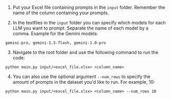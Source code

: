 1. Put your Excel file containing prompts in the `input` folder. Remember the name of the column containing your prompts.

2. In the textfiles in the `input` folder you can specify which models for each LLM you want to prompt. Separate the name of each model by a comma. Example for the Gemini models:

```
gemini-pro, gemini-1.5-flash, gemini-1.0-pro
```

3. Navigate to the root folder and use the following command to run the code:

```
python main.py input/<excel_file.xlsx> <column_name>
```

4. You can also use the optional argument `--num_rows` to specify the amount of prompts in the dataset you'd like to run. For example, 10:

```
python main.py input/<excel_file.xlsx> <column_name> --num_rows 10
```